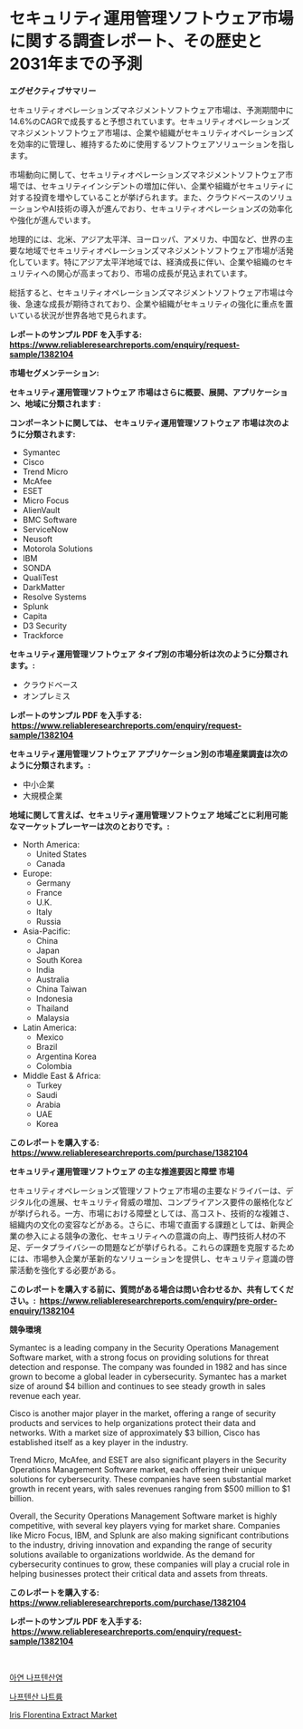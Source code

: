 <p><h1>セキュリティ運用管理ソフトウェア市場に関する調査レポート、その歴史と2031年までの予測</h1></p><p><strong>エグゼクティブサマリー</strong></p>
<p><p>セキュリティオペレーションズマネジメントソフトウェア市場は、予測期間中に14.6%のCAGRで成長すると予想されています。セキュリティオペレーションズマネジメントソフトウェア市場は、企業や組織がセキュリティオペレーションズを効率的に管理し、維持するために使用するソフトウェアソリューションを指します。</p><p>市場動向に関して、セキュリティオペレーションズマネジメントソフトウェア市場では、セキュリティインシデントの増加に伴い、企業や組織がセキュリティに対する投資を増やしていることが挙げられます。また、クラウドベースのソリューションやAI技術の導入が進んでおり、セキュリティオペレーションズの効率化や強化が進んでいます。</p><p>地理的には、北米、アジア太平洋、ヨーロッパ、アメリカ、中国など、世界の主要な地域でセキュリティオペレーションズマネジメントソフトウェア市場が活発化しています。特にアジア太平洋地域では、経済成長に伴い、企業や組織のセキュリティへの関心が高まっており、市場の成長が見込まれています。</p><p>総括すると、セキュリティオペレーションズマネジメントソフトウェア市場は今後、急速な成長が期待されており、企業や組織がセキュリティの強化に重点を置いている状況が世界各地で見られます。</p></p>
<p><strong>レポートのサンプル PDF を入手する: <a href="https://www.reliableresearchreports.com/enquiry/request-sample/1382104">https://www.reliableresearchreports.com/enquiry/request-sample/1382104</a></strong></p>
<p><strong>市場セグメンテーション:</strong></p>
<p><strong> セキュリティ運用管理ソフトウェア 市場はさらに概要、展開、アプリケーション、地域に分類されます :</strong></p>
<p><strong>コンポーネントに関しては、 セキュリティ運用管理ソフトウェア 市場は次のように分類されます: &nbsp;</strong></p>
<p><ul><li>Symantec</li><li>Cisco</li><li>Trend Micro</li><li>McAfee</li><li>ESET</li><li>Micro Focus</li><li>AlienVault</li><li>BMC Software</li><li>ServiceNow</li><li>Neusoft</li><li>Motorola Solutions</li><li>IBM</li><li>SONDA</li><li>QualiTest</li><li>DarkMatter</li><li>Resolve Systems</li><li>Splunk</li><li>Capita</li><li>D3 Security</li><li>Trackforce</li></ul></p>
<p><strong> セキュリティ運用管理ソフトウェア タイプ別の市場分析は次のように分類されます。:</strong></p>
<p><ul><li>クラウドベース</li><li>オンプレミス</li></ul></p>
<p><strong>レポートのサンプル PDF を入手する: &nbsp;<a href="https://www.reliableresearchreports.com/enquiry/request-sample/1382104">https://www.reliableresearchreports.com/enquiry/request-sample/1382104</a></strong></p>
<p><strong> セキュリティ運用管理ソフトウェア アプリケーション別の市場産業調査は次のように分類されます。:</strong></p>
<p><ul><li>中小企業</li><li>大規模企業</li></ul></p>
<p><strong>地域に関して言えば、セキュリティ運用管理ソフトウェア 地域ごとに利用可能なマーケットプレーヤーは次のとおりです。:</strong></p>
<p><ul>
    <li>
        North America:
        <ul>
            <li>United States</li>
            <li>Canada</li>
        </ul>
    </li>
    <li>
        Europe:
        <ul>
            <li>Germany</li>
            <li>France</li>
            <li>U.K.</li>
            <li>Italy</li>
            <li>Russia</li>
        </ul>
    </li>
    <li>
        Asia-Pacific:
        <ul>
            <li>China</li>
            <li>Japan</li>
            <li>South Korea</li>
            <li>India</li>
            <li>Australia</li>
            <li>China Taiwan</li>
            <li>Indonesia</li>
            <li>Thailand</li>
            <li>Malaysia</li>
        </ul>
    </li>
    <li>
        Latin America:
        <ul>
            <li>Mexico</li>
            <li>Brazil</li>
            <li>Argentina Korea</li>
            <li>Colombia</li>
        </ul>
    </li>
    <li>
        Middle East & Africa:
        <ul>
            <li>Turkey</li>
            <li>Saudi</li>
            <li>Arabia</li>
            <li>UAE</li>
            <li>Korea</li>
        </ul>
    </li>
    </ul></p>
<p><strong>このレポートを購入する: &nbsp;<a href="https://www.reliableresearchreports.com/purchase/1382104">https://www.reliableresearchreports.com/purchase/1382104</a></strong></p>
<p><strong>セキュリティ運用管理ソフトウェア の主な推進要因と障壁 市場</strong></p>
<p><p>セキュリティオペレーションズ管理ソフトウェア市場の主要なドライバーは、デジタル化の進展、セキュリティ脅威の増加、コンプライアンス要件の厳格化などが挙げられる。一方、市場における障壁としては、高コスト、技術的な複雑さ、組織内の文化の変容などがある。さらに、市場で直面する課題としては、新興企業の参入による競争の激化、セキュリティへの意識の向上、専門技術人材の不足、データプライバシーの問題などが挙げられる。これらの課題を克服するためには、市場参入企業が革新的なソリューションを提供し、セキュリティ意識の啓蒙活動を強化する必要がある。</p></p>
<p><strong>このレポートを購入する前に、質問がある場合は問い合わせるか、共有してください。:&nbsp; <a href="https://www.reliableresearchreports.com/enquiry/pre-order-enquiry/1382104">https://www.reliableresearchreports.com/enquiry/pre-order-enquiry/1382104</a></strong></p>
<p><strong>競争環境</strong></p>
<p><p>Symantec is a leading company in the Security Operations Management Software market, with a strong focus on providing solutions for threat detection and response. The company was founded in 1982 and has since grown to become a global leader in cybersecurity. Symantec has a market size of around $4 billion and continues to see steady growth in sales revenue each year.</p><p>Cisco is another major player in the market, offering a range of security products and services to help organizations protect their data and networks. With a market size of approximately $3 billion, Cisco has established itself as a key player in the industry.</p><p>Trend Micro, McAfee, and ESET are also significant players in the Security Operations Management Software market, each offering their unique solutions for cybersecurity. These companies have seen substantial market growth in recent years, with sales revenues ranging from $500 million to $1 billion.</p><p>Overall, the Security Operations Management Software market is highly competitive, with several key players vying for market share. Companies like Micro Focus, IBM, and Splunk are also making significant contributions to the industry, driving innovation and expanding the range of security solutions available to organizations worldwide. As the demand for cybersecurity continues to grow, these companies will play a crucial role in helping businesses protect their critical data and assets from threats.</p></p>
<p><strong>このレポートを購入する: &nbsp; <a href="https://www.reliableresearchreports.com/purchase/1382104">https://www.reliableresearchreports.com/purchase/1382104</a></strong></p>
<p><strong>レポートのサンプル PDF を入手する: &nbsp;<a href="https://www.reliableresearchreports.com/enquiry/request-sample/1382104">https://www.reliableresearchreports.com/enquiry/request-sample/1382104</a></strong><strong></strong></p>
<p>&nbsp;</p>
<p><p><a href="https://github.com/GabrielBlanda5656/Market-Research-Report-List-1/blob/main/940755111353.md">아연 나프텐산염</a></p><p><a href="https://github.com/CorEmtymerich56566/Market-Research-Report-List-1/blob/main/616417511354.md">나프텐산 나트륨</a></p><p><a href="https://picayune-night-cbd.notion.site/Iris-Florentina-Extract-Market-Size-Market-Trends-and-Growth-Outlook-forecasted-for-period-from-20-3ce18ac4658c4844bd2e31ff9da03373">Iris Florentina Extract Market</a></p></p>